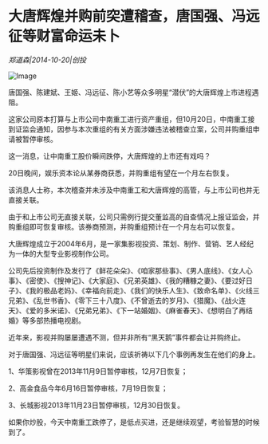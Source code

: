 # 大唐辉煌并购前突遭稽查，唐国强、冯远征等财富命运未卜

*郑道森|2014-10-20|创投*

![Image](http://p2.pstatp.com/large/pgc-image/152145711049382dbc00678)

唐国强、陈建斌、王姬、冯远征、陈小艺等众多明星“潜伏”的大唐辉煌上市进程遇阻。

这家公司原本打算与上市公司中南重工进行资产重组，但10月20日，中南重工接到证监会通知，因参与本次重组的有关方面涉嫌违法被稽查立案，公司并购重组申请被暂停审核。

这一消息，让中南重工股价瞬间跌停，大唐辉煌的上市还有戏吗？

20日晚间，娱乐资本论从某券商获悉，并购重组有望在一个月左右恢复。

该消息人士称，本次稽查并未涉及中南重工和大唐辉煌的高管，与上市公司也并无直接关联。

由于和上市公司无直接关联，公司只需例行提交董监高的自查情况上报证监会，并购重组即可恢复审核。该券商预测，并购重组预计在一个月左右可以恢复。

大唐辉煌成立于2004年6月，是一家集影视投资、策划、制作、营销、艺人经纪为一体的大型专业影视制作公司。

公司先后投资制作及发行了《鲜花朵朵》、《咱家那些事》、《男人底线》、《女人心事》、《密使》、《搜神记》、《大家庭》、《兄弟英雄》、《我的糟糠之妻》、《要过好日子》、《我的极品老妈》、《幸福向前走》、《我们的快乐人生》、《致命名单》、《火线三兄弟》、《乱世书香》、《零下三十八度》、《不曾逝去的岁月》、《猎魔》、《战火连天》、《爱的多米诺》、《兄弟兄弟》、《下一站婚姻》、《麻雀春天》、《想明白了再结婚》等多部热播电视剧。

近年来，影视并购屡屡遭遇不测，但并非所有“黑天鹅”事件都会让并购终止。

对于唐国强、冯远征等明星们来说，应该祈祷以下几个事例再发生在他们的身上。

1、华策影视曾在2013年11月9日暂停审核，12月7日恢复；

2、高金食品今年6月16日暂停审核，7月19日恢复；

3、长城影视2013年11月23日暂停审核，12月30日恢复。

如果你炒股，今天中南重工跌停了，是低点买进，还是继续观望，考验智慧的时候到了。


